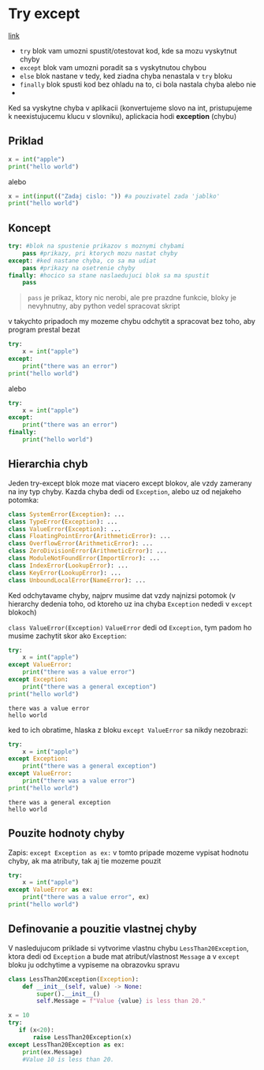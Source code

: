 # Try except

[link](https://www.w3schools.com/python/python_try_except.asp)

- `try` blok vam umozni spustit/otestovat kod, kde sa mozu vyskytnut chyby
- `except` blok vam umozni poradit sa s vyskytnutou chybou
- `else` blok nastane v tedy, ked ziadna chyba nenastala v `try` bloku
- `finally` blok spusti kod bez ohladu na to, ci bola nastala chyba alebo nie
- 
Ked sa vyskytne chyba v aplikacii (konvertujeme slovo na int, pristupujeme k neexistujucemu klucu v slovniku), aplickacia hodi **exception** (chybu)

## Priklad
```py
x = int("apple")
print("hello world")
```
alebo
```py
x = int(input(("Zadaj cislo: ")) #a pouzivatel zada 'jablko'
print("hello world")
```
## Koncept
```py
try: #blok na spustenie prikazov s moznymi chybami
    pass #prikazy, pri ktorych mozu nastat chyby
except: #ked nastane chyba, co sa ma udiat
    pass #prikazy na osetrenie chyby
finally: #hocico sa stane naslaedujuci blok sa ma spustit
    pass
```

> `pass` je prikaz, ktory nic nerobi, ale pre prazdne funkcie, bloky je nevyhnutny, aby python vedel spracovat skript

v takychto pripadoch my mozeme chybu odchytit a spracovat bez toho, aby program prestal bezat
```py
try:
    x = int("apple")
except:
    print("there was an error")
print("hello world")
```
alebo
```py
try:
    x = int("apple")
except:
    print("there was an error")
finally:
    print("hello world")
```
## Hierarchia chyb
Jeden try-except blok moze mat viacero except blokov, ale vzdy zamerany na iny typ chyby. 
Kazda chyba dedi od `Exception`, alebo uz od nejakeho potomka:
```py
class SystemError(Exception): ...
class TypeError(Exception): ...
class ValueError(Exception): ...
class FloatingPointError(ArithmeticError): ...
class OverflowError(ArithmeticError): ...
class ZeroDivisionError(ArithmeticError): ...
class ModuleNotFoundError(ImportError): ...
class IndexError(LookupError): ...
class KeyError(LookupError): ...
class UnboundLocalError(NameError): ...
```

Ked odchytavame chyby, najprv musime dat vzdy najnizsi potomok (v hierarchy dedenia toho, od ktoreho uz ina chyba `Exception` nededi v `except` blokoch)

`class ValueError(Exception)` `ValueError` dedi od `Exception`, tym padom ho musime zachytit skor ako `Exception`: 
```py
try:
    x = int("apple")
except ValueError:
    print("there was a value error")
except Exception:
    print("there was a general exception")
print("hello world")
```
```
there was a value error
hello world
```
ked to ich obratime, hlaska z bloku `except ValueError` sa nikdy nezobrazi:
```py
try:
    x = int("apple")
except Exception:
    print("there was a general exception")
except ValueError:
    print("there was a value error")
print("hello world")
```
```
there was a general exception
hello world
```

## Pouzite hodnoty chyby

Zapis: `except Exception as ex:` v tomto pripade mozeme vypisat hodnotu chyby, ak ma atributy, tak aj tie mozeme pouzit

```py
try:
    x = int("apple")
except ValueError as ex:
    print("there was a value error", ex)
print("hello world")
```
## Definovanie a pouzitie vlastnej chyby
V nasledujucom priklade si vytvorime vlastnu chybu `LessThan20Exception`, ktora dedi od `Exception` a bude mat atribut/vlastnost `Message` a v `except` bloku ju odchytime a vypiseme na obrazovku spravu
```py
class LessThan20Exception(Exception):
    def __init__(self, value) -> None:
        super().__init__()
        self.Message = f"Value {value} is less than 20."

x = 10
try:
   if (x<20):
       raise LessThan20Exception(x)
except LessThan20Exception as ex:
    print(ex.Message)
    #Value 10 is less than 20.
```
